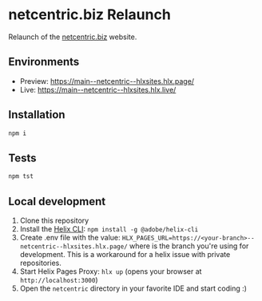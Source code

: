 # netcentric.biz Relaunch
Relaunch of the [netcentric.biz](https://www.netcentric.biz) website.

## Environments
- Preview: https://main--netcentric--hlxsites.hlx.page/
- Live: https://main--netcentric--hlxsites.hlx.live/

## Installation

```sh
npm i
```

## Tests

```sh
npm tst
```

## Local development

1. Clone this repository
1. Install the [Helix CLI](https://github.com/adobe/helix-cli): `npm install -g @adobe/helix-cli`
1. Create .env file with the value: `HLX_PAGES_URL=https://<your-branch>--netcentric--hlxsites.hlx.page/` where <your-branch> is the branch you're using for development. This is a workaround for a helix issue with private repositories.
1. Start Helix Pages Proxy: `hlx up` (opens your browser at `http://localhost:3000`)
1. Open the `netcentric` directory in your favorite IDE and start coding :)
